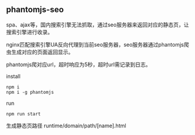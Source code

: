 ## phantomjs-seo

spa、ajax等，国内搜索引擎无法抓取，通过seo服务器来返回对应的静态页，让搜索引擎进行收录。

nginx匹配搜索引擎UA反向代理到当前seo服务器，seo服务器通过phantomjs爬虫生成对应的页面返回显示。

phantomjs爬对应url，超时响应为5秒，超时url需记录到日志。

install

    npm i
    npm i -g phantomjs

run

    npm run start


生成静态页路径 runtime/domain/path/[name].html

